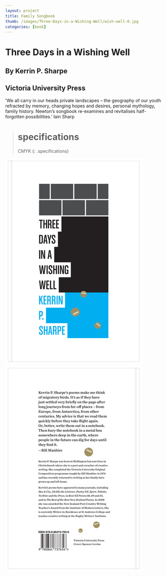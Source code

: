 ```yaml
---
layout: project
title: Family Songbook
thumb: /images/Three-Days-in-a-Wishing-Well/wish-well-0.jpg
categories: [book]
---
```


# Three Days in a Wishing Well 

## By Kerrin P. Sharpe

## Victoria University Press

'We all carry in our heads private landscapes – the geography of our youth refracted by memory, changing hopes and desires, personal mythology, family history. Newton’s songbook re-examines and revitalises half-forgotten possibilities.’
Iain Sharp

> # specifications
> CMYK
{: .specifications}

![](/images/Three-Days-in-a-Wishing-Well/wish-well-1.jpg)
![](/images/Three-Days-in-a-Wishing-Well/wish-well-2.jpg)

